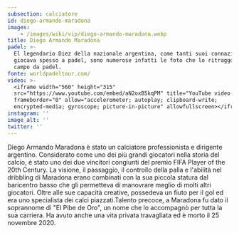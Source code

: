 ```yaml
---
subsection: calciatore
id: diego-armando-maradona
images: 
    - /images/wiki/vip/diego-armando-maradona.webp
title: Diego Armando Maradona
padel: >-
  El legendario Diez della nazionale argentina, come tanti suoi connazionali,
  giocava spesso a padel, sono numerose infatti le foto che lo ritraggono in un
  campo da padel.
fonte: worldpadeltour.com/
video: >-
  <iframe width="560" height="315"
  src="https://www.youtube.com/embed/aN2oxB5kqPM" title="YouTube video player"
  frameborder="0" allow="accelerometer; autoplay; clipboard-write;
  encrypted-media; gyroscope; picture-in-picture" allowfullscreen></iframe>
instagram: ''
image_alt: ''
twitter: ''
---
```

Diego Armando Maradona è stato un calciatore professionista e dirigente argentino. Considerato come uno dei più grandi giocatori nella storia del calcio, è stato uno dei due vincitori congiunti del premio FIFA Player of the 20th Century. La visione, il passaggio, il controllo della palla e l'abilità nel dribbling di Maradona erano combinati con la sua piccola statura dal baricentro basso che gli permetteva di manovrare meglio di molti altri giocatori. Oltre alle sue capacità creative, possedeva un fiuto per il gol ed era uno specialista dei calci piazzati.Talento precoce, a Maradona fu dato il soprannome di "El Pibe de Oro", un nome che lo accompagnò per tutta la sua carriera. Ha avuto anche una vita privata travagliata ed è morto il 25 novembre 2020.
